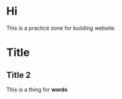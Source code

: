 # Hi

This is a practice zone for building website.

# Title

## Title 2

This is a thing for **words**
